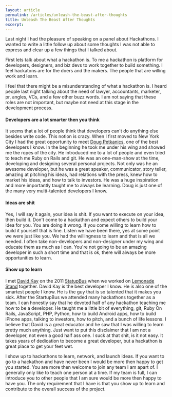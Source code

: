 ```yaml
---
layout: article
permalink: /articles/unleash-the-beast-after-thoughts
title: Unleash The Beast After Thoughts
excerpt:
---
```


<p>Last night I had the pleasure of speaking on a panel about Hackathons. I wanted to write a little follow up about some thoughts I was not able to express and clear up a few things that I talked about.</p>
<p>First lets talk about what a hackathon is. To me a hackathon is platform for developers, designers, and biz devs to work together to build something. I feel hackatons are for the doers and the makers. The people that are willing work and learn.</p>
<p>I feel that there might be a misunderstanding of what a hackathon is. I heard people last night talking about the need of lawyer, accountants, marketer, pr, angles, VCs, and a few other buzz words. I am not saying that these roles are not important, but maybe not need at this stage in the development process.</p>

<h4>Developers are a lot smarter then you think</h4>
<p>It seems that a lot of people think that developers can't do anything else besides write code. This notion is crazy. When I first moved to New York City I had the great opportunity to meet <a href="https://twitter.com/petkanics">Doug Petkanics</a>, one of the best developers I know. In the beginning he took me under his wing and showed me the ropes of the city. He introduced me to a lot of people and even tried to teach me Ruby on Rails and git. He was an one-man-show at the time, developing and designing several personal projects. Not only was he an awesome developer, but he was a great speaker,  communicator, story teller, amazing at pitching his ideas, had relations with the press, knew how to market his ideas, and how to talk to investors. He was a huge inspiration and more importantly taught me to always be learning. Doug is just one of the many very multi-talented developers I know.</p>

<h4>Ideas are shit</h4>
<p>Yes, I will say it again, your idea is shit. If you want to execute on your idea, then build it. Don't come to a hackathon and expect others to build your idea for you. You are doing it wrong. If you come willing to learn how to build it yourself that is fine. Listen we have been there, yes at some point we were just like you. We had the willingness to learn and that is all we needed. I often take non-developers and non-designer under my wing and educate them as much as I can. You're not going to be an amazing developer in such a short time and that is ok, there will always be more opportunities to learn.</p>

<h4>Show up to learn</h4>
<p>I met <a href="https://twitter.com/DavidYKay">David Kay</a> on the 2011 <a href="http://startupbus.com/">StatupBus</a> when we worked on <a href="http://kennedysgarage.com/projects/lemonade-stand">Lemonade Stand</a> together. David Kay is the best developer I know. He is also one of the smartest people I know. He is the guy that is so talented that it makes you sick. After the StartupBus we attended many hackathons together as a team. I can honestly say that he devoted half of any hackathon teaching me how to be a developer. He taught me a little bit of everything, git, Ruby On Rails, JavaScript, PHP, Python, how to build Android apps, how to build iPhone apps, talking to investors, how to pitch, and a bunch of life lessons. I believe that David is a great educator and he saw that I was willing to learn pretty much anything. Just want to put this disclaimer that I am not a developer, not even a good half ass one. I suck at that shit, is it not easy. It takes years of dedication to become a great developer, but a hackathon is great place to get your feet wet.</p>

<p>I show up to hackathons to learn, network, and launch ideas. If you want to go to a hackathon and have never been I would be more then happy to get you started. You are more then welcome to join any team I am apart of. I generally only like to teach one person at a time. If my team is full, I can introduce you to other people that I am sure would be more then happy to have you. The only requirement that I have is that you show up to learn and contribute to the overall success of the project.</p>
